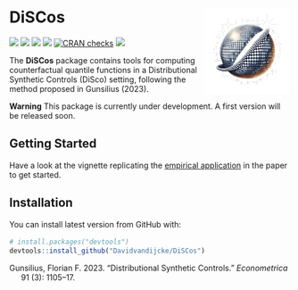 
<!-- README.md is generated from README.Rmd. Please edit that file -->

# DiSCos <img src="man/figures/logo.png" align="right" alt="" width="155" />

[![](http://cranlogs.r-pkg.org/badges/grand-total/DiSCos?color=blue)](https://cran.r-project.org/package=DiSCos)
[![](http://cranlogs.r-pkg.org/badges/last-month/DiSCos?color=blue)](https://cran.r-project.org/package=DiSCos)
[![](https://www.r-pkg.org/badges/version/DiSCos?color=blue)](https://cran.r-project.org/package=DiSCos)
[![](https://img.shields.io/badge/devel%20version-0.0.0.9000-blue.svg)](https://github.com/Davidvandijcke/DiSCos)
[![CRAN
checks](https://badges.cranchecks.info/summary/DiSCos.svg)](https://cran.r-project.org/web/checks/check_results_DiSCos.html)
[![](https://img.shields.io/github/last-commit/Davidvandijcke/DiSCos.svg)](https://github.com/Davidvandijcke/DiSCos/commits/main)

<!-- README.mdƒ is generated from README.Rmd. Please edit that file -->

The **DiSCos** package contains tools for computing counterfactual
quantile functions in a Distributional Synthetic Controls (DiSco)
setting, following the method proposed in Gunsilius (2023).

**Warning** This package is currently under development. A first version
will be released soon.

## Getting Started

Have a look at the vignette replicating the [empirical
application](https://www.davidvandijcke.com/DiSCos/articles/Dube2019.html)
in the paper to get started.

## Installation

You can install latest version from GitHub with:

``` r
# install.packages("devtools")
devtools::install_github("Davidvandijcke/DiSCos")
```

<div id="refs" class="references csl-bib-body hanging-indent">

<div id="ref-gunsilius2023distributional" class="csl-entry">

Gunsilius, Florian F. 2023. “Distributional Synthetic Controls.”
*Econometrica* 91 (3): 1105–17.

</div>

</div>
